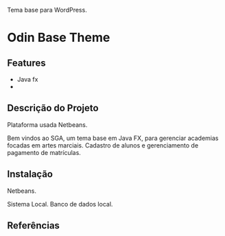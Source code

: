 Tema base para WordPress.
# Odin Base Theme #

## Features ##


* Java fx
* 
## Descrição do Projeto ##

Plataforma usada Netbeans.

Bem vindos ao SGA, um tema base em Java FX, para gerenciar academias focadas em artes marciais.
Cadastro de alunos e gerenciamento de pagamento de matrículas.

## Instalação ##

Netbeans.

Sistema Local.
Banco de dados local.


## Referências ##


